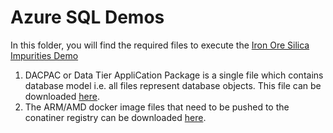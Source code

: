 # Azure SQL Demos 

In this folder, you will find the required files to execute the [Iron Ore Silica Impurities Demo](https://docs.microsoft.com/en-us/azure/azure-sql-edge/tutorial-deploy-azure-resources)
1. DACPAC or Data Tier AppliCation Package is a single file which contains database model i.e. all files represent database objects. This file can be downloaded [here](https://github.com/microsoft/sql-server-samples/tree/master/samples/demos/azure-sql-edge-demos/iron-ore-silica-impurities/DACPAC).
2. The ARM/AMD docker image files that need to be pushed to the conatiner registry can be downloaded [here](https://github.com/microsoft/sql-server-samples/tree/master/samples/demos/azure-sql-edge-demos/iron-ore-silica-impurities/tar-files). 
